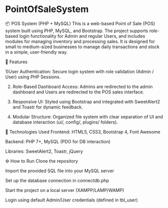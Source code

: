 # PointOfSaleSystem
📦 POS System (PHP + MySQL) This is a web-based Point of Sale (POS) system built using PHP, MySQL, and Bootstrap. The project supports role-based login functionality for Admin and regular Users, and includes modules for managing inventory and processing sales. It is designed for small to medium-sized businesses to manage daily transactions and stock in a simple, user-friendly way.

🔑 Features

1)User Authentication: Secure login system with role validation (Admin / User) using PHP Sessions.

2) Role-Based Dashboard Access: Admins are redirected to the admin dashboard and Users are redirected to the POS sales interface.

3) Responsive UI: Styled using Bootstrap and integrated with SweetAlert2 and Toastr for dynamic feedback.

4) Modular Structure: Organized file system with clear separation of UI and database interaction (ui/, config/, plugins/ folders).

🚀 Technologies Used
Frontend: HTML5, CSS3, Bootstrap 4, Font Awesome

Backend: PHP 7+, MySQL (PDO for DB interaction)

Libraries: SweetAlert2, Toastr, jQuery

⚙️ How to Run
Clone the repository

Import the provided SQL file into your MySQL server

Set up the database connection in connectdb.php

Start the project on a local server (XAMPP/LAMP/WAMP)

Login using default Admin/User credentials (defined in tbl_user)
